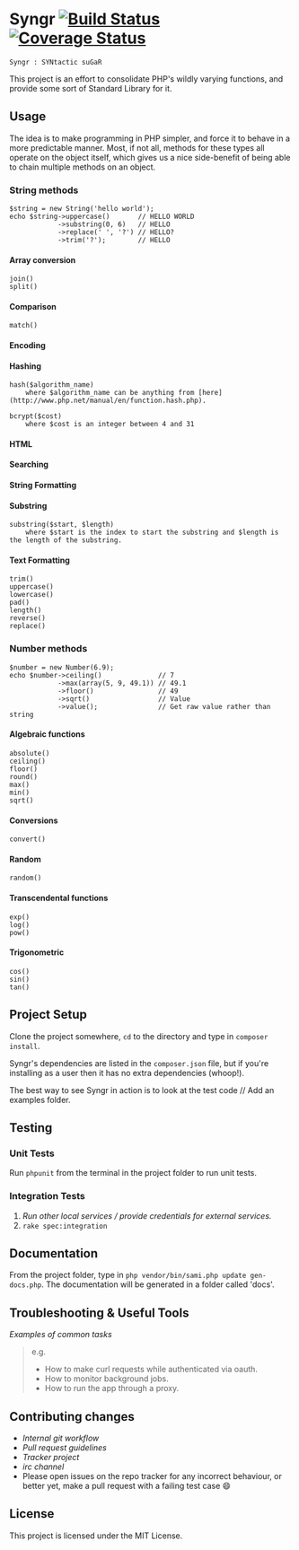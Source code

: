 # Syngr [![Build Status](https://travis-ci.org/hassankhan/Syngr.png?branch=master)](https://travis-ci.org/hassankhan/Syngr) [![Coverage Status](https://coveralls.io/repos/hassankhan/Syngr/badge.png)](https://coveralls.io/r/hassankhan/Syngr)

    Syngr : SYNtactic suGaR

This project is an effort to consolidate PHP's wildly varying functions, and provide some sort of Standard Library for it.

## Usage

The idea is to make programming in PHP simpler, and force it to behave in a more predictable manner. Most, if not all, methods for these types all operate on the object itself, which gives us a nice side-benefit of being able to chain multiple methods on an object.

### String methods

    $string = new String('hello world');
    echo $string->uppercase()       // HELLO WORLD
                ->substring(0, 6)   // HELLO
                ->replace(' ', '?') // HELLO?
                ->trim('?');        // HELLO

#### Array conversion
    join()
    split()

#### Comparison
    match()

#### Encoding

#### Hashing
    hash($algorithm_name)
        where $algorithm_name can be anything from [here](http://www.php.net/manual/en/function.hash.php).

    bcrypt($cost)
        where $cost is an integer between 4 and 31

#### HTML

#### Searching

#### String Formatting

#### Substring
    substring($start, $length)
        where $start is the index to start the substring and $length is the length of the substring.

#### Text Formatting
    trim()
    uppercase()
    lowercase()
    pad()
    length()
    reverse()
    replace()

### Number methods

    $number = new Number(6.9);
    echo $number->ceiling()              // 7
                ->max(array(5, 9, 49.1)) // 49.1
                ->floor()                // 49
                ->sqrt()                 // Value
                ->value();               // Get raw value rather than string

#### Algebraic functions
    absolute()
    ceiling()
    floor()
    round()
    max()
    min()
    sqrt()

#### Conversions
    convert()

#### Random
    random()

#### Transcendental functions
    exp()
    log()
    pow()

#### Trigonometric
    cos()
    sin()
    tan()


## Project Setup

Clone the project somewhere, ``cd`` to the directory and type in ``composer install``.

Syngr's dependencies are listed in the ``composer.json`` file, but if you're installing as a user then it has no extra dependencies (whoop!).

The best way to see Syngr in action is to look at the test code // Add an examples folder.

## Testing

### Unit Tests

Run ``phpunit`` from the terminal in the project folder to run unit tests.

### Integration Tests

1. _Run other local services / provide credentials for external services._
2. `rake spec:integration`

## Documentation

From the project folder, type in ``php vendor/bin/sami.php update gen-docs.php``. The documentation will be generated in a folder called 'docs'.

## Troubleshooting & Useful Tools

_Examples of common tasks_

> e.g.
>
> - How to make curl requests while authenticated via oauth.
> - How to monitor background jobs.
> - How to run the app through a proxy.

## Contributing changes

- _Internal git workflow_
- _Pull request guidelines_
- _Tracker project_
- _irc channel_
- Please open issues on the repo tracker for any incorrect behaviour, or better yet, make a pull request with a failing test case :smile:

## License
This project is licensed under the MIT License.
